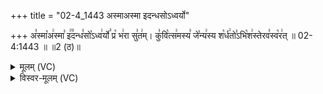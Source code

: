 +++
title = "02-4_1443 अस्माअस्मा इदन्धसोऽध्वर्यो"

+++
अ꣣स्मा꣡अ꣢स्मा꣣ इ꣢꣫दन्ध꣣सो꣡ऽध्व꣢र्यो꣣ प्र꣡ भ꣢रा सु꣣त꣢म्। कु꣣वि꣡त्स꣢मस्य꣣ जे꣡न्य꣢स्य श꣡र्ध꣢तो꣣ऽभि꣡श꣢स्तेरव꣣स्व꣡र꣢त् ॥ 02-4:1443 ॥ ॥2 (ठ)॥

<details><summary>मूलम् (VC)</summary>

अ꣣स्मा꣡अ꣢स्मा꣣ इद꣢꣫न्ध꣣सो꣡ऽध्व꣢र्यो꣣ प्र꣡ भ꣢रा सु꣣त꣢म् । कु꣣वि꣡त्स꣢मस्य꣣ जे꣡न्य꣢स्य꣣ श꣡र्ध꣢तो꣣ऽभि꣡श꣢स्तेरव꣣स्व꣡र꣢त् ॥१४४३॥
</details>

<details><summary>विस्वर-मूलम् (VC)</summary>

अस्माअस्मा इदन्धसोऽध्वर्यो प्र भरा सुतम् । कुवित्समस्य जेन्यस्य शर्धतोऽभिशस्तेरवस्वरत् ॥१४४३॥
</details>